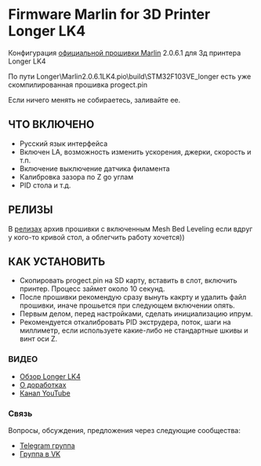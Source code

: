 # Firmware Marlin for 3D Printer Longer LK4

Конфигурация <a href="https://github.com/MarlinFirmware/Marlin">официальной прошивки  Marlin</a> 2.0.6.1 для 3д принтера Longer LK4

По пути Longer\Marlin2.0.6.1LK4\.pio\build\STM32F103VE_longer есть уже скомпилированная прошивка progect.pin

Если ничего менять не собираетесь, заливайте ее.

## ЧТО ВКЛЮЧЕНО
* Русский язык интерфейса
* Включен LA, возможность изменить ускорения, джерки, скорость и т.п.
* Включение выключение датчика филамента
* Калибровка зазора по Z gо углам
* PID стола и т.д.

## РЕЛИЗЫ
В [релизах](https://github.com/Technarrus/Marlin_LongerLK4/releases/tag/Marlin) архив прошивки с включенным Mesh Bed Leveling если вдруг у кого-то кривой стол, а облегчить работу хочется))

## КАК УСТАНОВИТЬ
* Скопировать progect.pin на SD карту, вставить в слот, включить принтер. Процесс займет около 10 секунд. 
* После прошивки рекомендую сразу вынуть какрту и удалить файл прошивки, иначе прошьется при следующем включении опять.
* Первым делом, перед настройками, сделать инициализацию ипрум.
* Рекомендуется откалибровать PID экструдера, поток, шаги на миллиметр, если используете какие-либо не стандартные шкивы и винт оси Z.

### ВИДЕО
* <a href="https://youtu.be/hBkV4Tjz-6s">Обзор Longer LK4</a>
* <a href="https://youtu.be/4ykhpaEbTpE">О доработках</a>
* <a href="https://www.youtube.com/channel/UCzI016x7MItBtQCJiSWI7yA">Канал YouTube</a>

### Связь
Вопросы, обсуждения, предложения через следующие сообщества:
* [Telegram группа](https://t.me/technarr)
* [Группа в VK](https://vk.com/technarrus)
